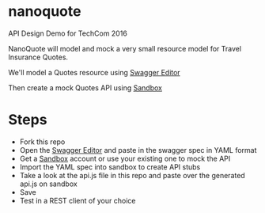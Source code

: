 # nanoquote
API Design Demo for TechCom 2016

NanoQuote will model and mock a very small resource model for Travel Insurance Quotes. 

We'll model a Quotes resource using [Swagger Editor](http://editor.swagger.io/)

Then create a mock Quotes API using [Sandbox](http://getsandbox.com)

# Steps
* Fork this repo
* Open the [Swagger Editor](http://editor.swagger.io/) and paste in the swagger spec in YAML format
* Get a [Sandbox](http://getsandbox.com) account or use your existing one to mock the API
 * Import the YAML spec into sandbox to create API stubs
 * Take a look at the api.js file in this repo and paste over the generated api.js on sandbox
 * Save 
* Test in a REST client of your choice

